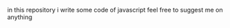 in this repository i write some code of javascript feel free to suggest me on anything 
<!---
karachirachi/karachirachi is a ✨ special ✨ repository because its `README.md` (this file) appears on your GitHub profile.
You can click the Preview link to take a look at your changes.
--->
